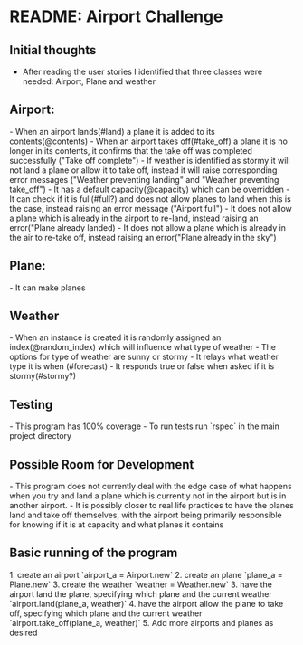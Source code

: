 <h1> README: Airport Challenge </h1>

<h2> Initial thoughts </h2>

- After reading the user stories I identified that three classes were needed: Airport, Plane and weather

<h2> Airport: </h2>
- When an airport lands(#land) a plane it is added to its contents(@contents)
- When an airport takes off(#take_off) a plane it is no longer in its contents, it confirms that the take off was completed successfully ("Take off complete")
- If weather is identified as stormy it will not land a plane or allow it to take off, instead it will raise corresponding error messages ("Weather preventing landing" and "Weather preventing take_off")
- It has a default capacity(@capacity) which can be overridden
- It can check if it is full(#full?) and does not allow planes to land when this is the case, instead raising an error message ("Airport full")
- It does not allow a plane which is already in the airport to re-land, instead raising an error("Plane already landed)
- It does not allow a plane which is already in the air to re-take off, instead raising an error("Plane already in the sky")

<h2> Plane: </h2>
- It can make planes

<h2> Weather </h2>
- When an instance is created it is randomly assigned an index(@random_index) which will influence what type of weather
- The options for type of weather are sunny or stormy
- It relays what weather type it is when (#forecast)
- It responds true or false when asked if it is stormy(#stormy?)

<h2> Testing </h2>
- This program has 100% coverage
- To run tests run `rspec` in the main project directory

<h2> Possible Room for Development </h2>
- This program does not currently deal with the edge case of what happens when you try and land a plane which is currently not in the airport but is in another airport.
- It is possibly closer to real life practices to have the planes land and take off themselves, with the airport being primarily responsible for knowing if it is at capacity and what planes it contains

<h2> Basic running of the program</h2>
1. create an airport `airport_a = Airport.new`
2. create an plane `plane_a = Plane.new`
3. create the weather `weather = Weather.new`
3. have the airport land the plane, specifying which plane and the current weather `airport.land(plane_a, weather)`
4. have the airport allow the plane to take off, specifying which plane and the current weather `airport.take_off(plane_a, weather)`
5. Add more airports and planes as desired

